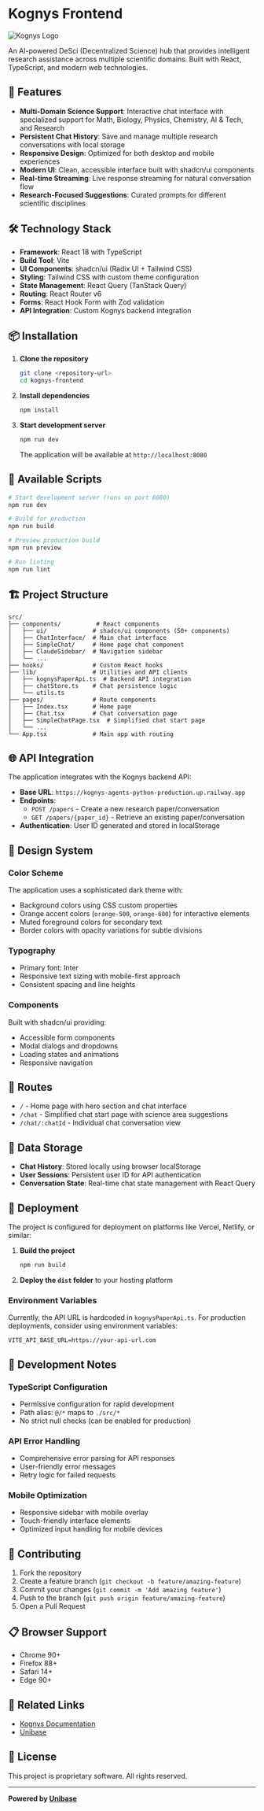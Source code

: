 # Kognys Frontend

![Kognys Logo](public/kognys-logo.png)

An AI-powered DeSci (Decentralized Science) hub that provides intelligent research assistance across multiple scientific domains. Built with React, TypeScript, and modern web technologies.

## 🚀 Features

- **Multi-Domain Science Support**: Interactive chat interface with specialized support for Math, Biology, Physics, Chemistry, AI & Tech, and Research
- **Persistent Chat History**: Save and manage multiple research conversations with local storage
- **Responsive Design**: Optimized for both desktop and mobile experiences
- **Modern UI**: Clean, accessible interface built with shadcn/ui components
- **Real-time Streaming**: Live response streaming for natural conversation flow
- **Research-Focused Suggestions**: Curated prompts for different scientific disciplines

## 🛠 Technology Stack

- **Framework**: React 18 with TypeScript
- **Build Tool**: Vite
- **UI Components**: shadcn/ui (Radix UI + Tailwind CSS)
- **Styling**: Tailwind CSS with custom theme configuration
- **State Management**: React Query (TanStack Query)
- **Routing**: React Router v6
- **Forms**: React Hook Form with Zod validation
- **API Integration**: Custom Kognys backend integration

## 📦 Installation

1. **Clone the repository**
   ```bash
   git clone <repository-url>
   cd kognys-frontend
   ```

2. **Install dependencies**
   ```bash
   npm install
   ```

3. **Start development server**
   ```bash
   npm run dev
   ```
   The application will be available at `http://localhost:8080`

## 🔧 Available Scripts

```bash
# Start development server (runs on port 8080)
npm run dev

# Build for production
npm run build

# Preview production build
npm run preview

# Run linting
npm run lint
```

## 🏗 Project Structure

```
src/
├── components/          # React components
│   ├── ui/             # shadcn/ui components (50+ components)
│   ├── ChatInterface/  # Main chat interface
│   ├── SimpleChat/     # Home page chat component
│   ├── ClaudeSidebar/  # Navigation sidebar
│   └── ...
├── hooks/              # Custom React hooks
├── lib/                # Utilities and API clients
│   ├── kognysPaperApi.ts  # Backend API integration
│   ├── chatStore.ts    # Chat persistence logic
│   └── utils.ts
├── pages/              # Route components
│   ├── Index.tsx       # Home page
│   ├── Chat.tsx        # Chat conversation page
│   ├── SimpleChatPage.tsx  # Simplified chat start page
│   └── ...
└── App.tsx             # Main app with routing
```

## 🌐 API Integration

The application integrates with the Kognys backend API:

- **Base URL**: `https://kognys-agents-python-production.up.railway.app`
- **Endpoints**:
  - `POST /papers` - Create a new research paper/conversation
  - `GET /papers/{paper_id}` - Retrieve an existing paper/conversation
- **Authentication**: User ID generated and stored in localStorage

## 🎨 Design System

### Color Scheme
The application uses a sophisticated dark theme with:
- Background colors using CSS custom properties
- Orange accent colors (`orange-500`, `orange-600`) for interactive elements
- Muted foreground colors for secondary text
- Border colors with opacity variations for subtle divisions

### Typography
- Primary font: Inter
- Responsive text sizing with mobile-first approach
- Consistent spacing and line heights

### Components
Built with shadcn/ui providing:
- Accessible form components
- Modal dialogs and dropdowns
- Loading states and animations
- Responsive navigation

## 📱 Routes

- `/` - Home page with hero section and chat interface
- `/chat` - Simplified chat start page with science area suggestions
- `/chat/:chatId` - Individual chat conversation view

## 🔐 Data Storage

- **Chat History**: Stored locally using browser localStorage
- **User Sessions**: Persistent user ID for API authentication
- **Conversation State**: Real-time chat state management with React Query

## 🚀 Deployment

The project is configured for deployment on platforms like Vercel, Netlify, or similar:

1. **Build the project**
   ```bash
   npm run build
   ```

2. **Deploy the `dist` folder** to your hosting platform

### Environment Variables

Currently, the API URL is hardcoded in `kognysPaperApi.ts`. For production deployments, consider using environment variables:

```env
VITE_API_BASE_URL=https://your-api-url.com
```

## 🧪 Development Notes

### TypeScript Configuration
- Permissive configuration for rapid development
- Path alias: `@/*` maps to `./src/*`
- No strict null checks (can be enabled for production)

### API Error Handling
- Comprehensive error parsing for API responses
- User-friendly error messages
- Retry logic for failed requests

### Mobile Optimization
- Responsive sidebar with mobile overlay
- Touch-friendly interface elements
- Optimized input handling for mobile devices

## 🤝 Contributing

1. Fork the repository
2. Create a feature branch (`git checkout -b feature/amazing-feature`)
3. Commit your changes (`git commit -m 'Add amazing feature'`)
4. Push to the branch (`git push origin feature/amazing-feature`)
5. Open a Pull Request

## 📋 Browser Support

- Chrome 90+
- Firefox 88+
- Safari 14+
- Edge 90+

## 🔗 Related Links

- [Kognys Documentation](https://aicrypto.gitbook.io/kognys-docs/)
- [Unibase](https://www.unibase.io/)

## 📄 License

This project is proprietary software. All rights reserved.

---

**Powered by [Unibase](https://www.unibase.io/)**
